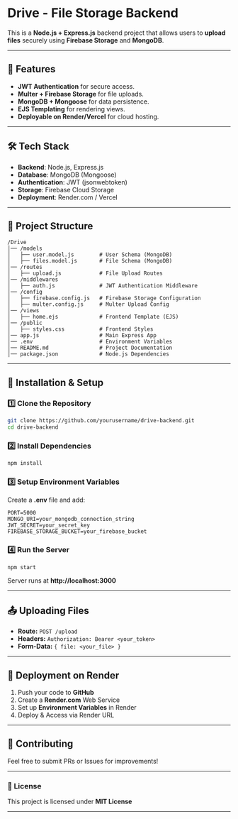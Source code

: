 

# **Drive - File Storage Backend**  

This is a **Node.js + Express.js** backend project that allows users to **upload files** securely using **Firebase Storage** and **MongoDB**.  

---

## **🚀 Features**  
- **JWT Authentication** for secure access.  
- **Multer + Firebase Storage** for file uploads.  
- **MongoDB + Mongoose** for data persistence.  
- **EJS Templating** for rendering views.  
- **Deployable on Render/Vercel** for cloud hosting.  

---

## **🛠️ Tech Stack**  
- **Backend**: Node.js, Express.js  
- **Database**: MongoDB (Mongoose)  
- **Authentication**: JWT (jsonwebtoken)  
- **Storage**: Firebase Cloud Storage  
- **Deployment**: Render.com / Vercel  

---

## **📂 Project Structure**  
```
/Drive
│── /models
│   ├── user.model.js        # User Schema (MongoDB)
│   ├── files.model.js       # File Schema (MongoDB)
│── /routes
│   ├── upload.js            # File Upload Routes
│── /middlewares
│   ├── auth.js              # JWT Authentication Middleware
│── /config
│   ├── firebase.config.js   # Firebase Storage Configuration
│   ├── multer.config.js     # Multer Upload Config
│── /views
│   ├── home.ejs             # Frontend Template (EJS)
│── /public
│   ├── styles.css           # Frontend Styles
│── app.js                   # Main Express App
│── .env                     # Environment Variables
│── README.md                # Project Documentation
│── package.json             # Node.js Dependencies
```

---

## **📌 Installation & Setup**  

### **1️⃣ Clone the Repository**
```bash
git clone https://github.com/yourusername/drive-backend.git
cd drive-backend
```

### **2️⃣ Install Dependencies**
```bash
npm install
```

### **3️⃣ Setup Environment Variables**  
Create a **.env** file and add:  
```
PORT=5000
MONGO_URI=your_mongodb_connection_string
JWT_SECRET=your_secret_key
FIREBASE_STORAGE_BUCKET=your_firebase_bucket
```

### **4️⃣ Run the Server**
```bash
npm start
```
Server runs at **http://localhost:3000**  

---

## **📤 Uploading Files**  
- **Route:** `POST /upload`  
- **Headers:** `Authorization: Bearer <your_token>`  
- **Form-Data:** `{ file: <your_file> }`  

---

## **🚀 Deployment on Render**  
1. Push your code to **GitHub**  
2. Create a **Render.com** Web Service  
3. Set up **Environment Variables** in Render  
4. Deploy & Access via Render URL  

---

## **🤝 Contributing**  
Feel free to submit PRs or Issues for improvements!  

---

### **📜 License**  
This project is licensed under **MIT License**  

---

